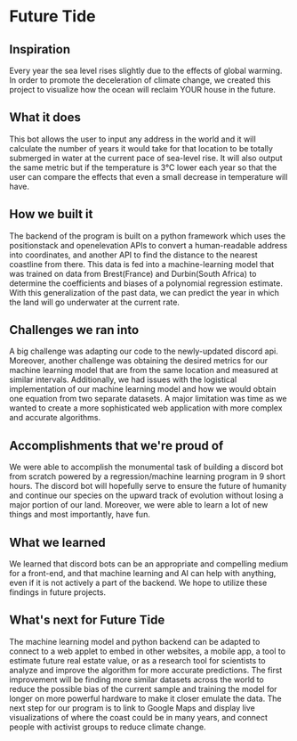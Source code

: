 # Future Tide

## Inspiration
Every year the sea level rises slightly due to the effects of global warming. In order to promote the deceleration of climate change, we created this project to visualize how the ocean will reclaim YOUR house in the future.

## What it does
This bot allows the user to input any address in the world and it will calculate the number of years it would take for that location to be totally submerged in water at the current pace of sea-level rise. It will also output the same metric but if the temperature is 3°C lower each year so that the user can compare the effects that even a small decrease in temperature will have.

## How we built it
The backend of the program is built on a python framework which uses the positionstack and openelevation APIs to convert a human-readable address into coordinates, and another API to find the distance to the nearest coastline from there. This data is fed into a machine-learning model that was trained on data from Brest(France) and Durbin(South Africa) to determine the coefficients and biases of a polynomial regression estimate. With this generalization of the past data, we can predict the year in which the land will go underwater at the current rate.

## Challenges we ran into
A big challenge was adapting our code to the newly-updated discord api. Moreover, another challenge was obtaining the desired metrics for our machine learning model that are from the same location and measured at similar intervals. Additionally, we had issues with the logistical implementation of our machine learning model and how we would obtain one equation from two separate datasets. A major limitation was time as we wanted to create a more sophisticated web application with more complex and accurate algorithms.

## Accomplishments that we're proud of
We were able to accomplish the monumental task of building a discord bot from scratch powered by a regression/machine learning program in 9 short hours. The discord bot will hopefully serve to ensure the future of humanity and continue our species on the upward track of evolution without losing a major portion of our land. Moreover, we were able to learn a lot of new things and most importantly, have fun.

## What we learned
We learned that discord bots can be an appropriate and compelling medium for a front-end, and that machine learning and AI can help with anything, even if it is not actively a part of the backend. We hope to utilize these findings in future projects. 

## What's next for Future Tide
The machine learning model and python backend can be adapted to connect to a web applet to embed in other websites, a mobile app, a tool to estimate future real estate value, or as a research tool for scientists to analyze and improve the algorithm for more accurate predictions. The first improvement will be finding more similar datasets across the world to reduce the possible bias of the current sample and training the model for longer on more powerful hardware to make it closer emulate the data. The next step for our program is to link to Google Maps and display live visualizations of where the coast could be in many years, and connect people with activist groups to reduce climate change.
